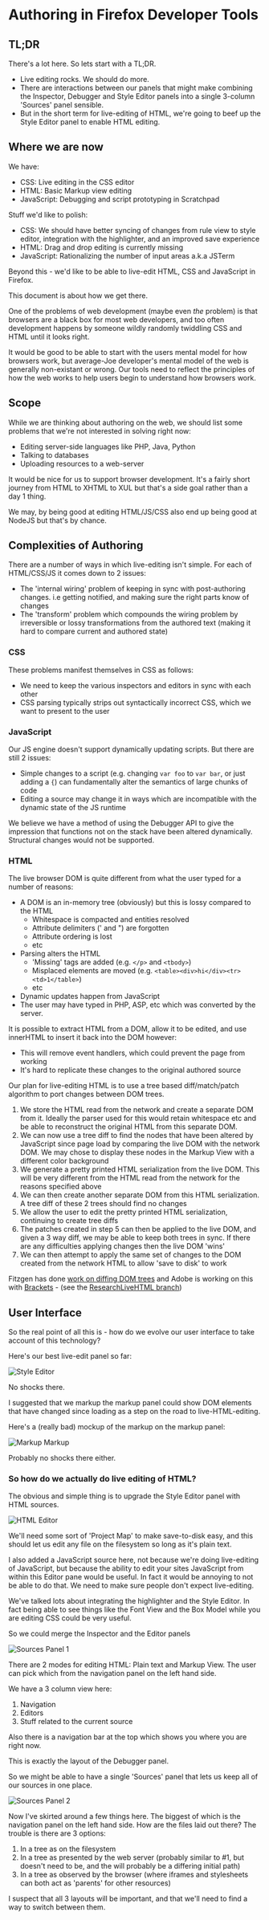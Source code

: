 
# Authoring in Firefox Developer Tools

## TL;DR

There's a lot here. So lets start with a TL;DR.

* Live editing rocks. We should do more.
* There are interactions between our panels that might make combining the
  Inspector, Debugger and Style Editor panels into a single 3-column 'Sources'
  panel sensible.
* But in the short term for live-editing of HTML, we're going to beef up the
  Style Editor panel to enable HTML editing.

## Where we are now

We have:

* CSS: Live editing in the CSS editor
* HTML: Basic Markup view editing
* JavaScript: Debugging and script prototyping in Scratchpad

Stuff we'd like to polish:

* CSS: We should have better syncing of changes from rule view to style editor,
  integration with the highlighter, and an improved save experience
* HTML: Drag and drop editing is currently missing
* JavaScript: Rationalizing the number of input areas a.k.a JSTerm

Beyond this - we'd like to be able to live-edit HTML, CSS and JavaScript in
Firefox.

This document is about how we get there.

One of the problems of web development (maybe even *the* problem) is that
browsers are a black box for most web developers, and too often development
happens by someone wildly randomly twiddling CSS and HTML until it looks right.

It would be good to be able to start with the users mental model for how
browsers work, but average-Joe developer's mental model of the web is generally
non-existant or wrong. Our tools need to reflect the principles of how the web
works to help users begin to understand how browsers work.

## Scope

While we are thinking about authoring on the web, we should list some problems
that we're not interested in solving right now:

* Editing server-side languages like PHP, Java, Python
* Talking to databases
* Uploading resources to a web-server

It would be nice for us to support browser development. It's a fairly short
journey from HTML to XHTML to XUL but that's a side goal rather than a day 1
thing.

We may, by being good at editing HTML/JS/CSS also end up being good at NodeJS
but that's by chance.

## Complexities of Authoring

There are a number of ways in which live-editing isn't simple. For each of
HTML/CSS/JS it comes down to 2 issues:

* The 'internal wiring' problem of keeping in sync with post-authoring changes.
  i.e getting notified, and making sure the right parts know of changes
* The 'transform' problem which compounds the wiring problem by irreversible
  or lossy transformations from the authored text (making it hard to compare
  current and authored state)

### CSS

These problems manifest themselves in CSS as follows:

* We need to keep the various inspectors and editors in sync with each other
* CSS parsing typically strips out syntactically incorrect CSS, which we want
  to present to the user

### JavaScript

Our JS engine doesn't support dynamically updating scripts. But there are still
2 issues:

* Simple changes to a script (e.g. changing ``var foo`` to ``var bar``, or just
  adding a ``{``) can fundamentally alter the semantics of large chunks of code
* Editing a source may change it in ways which are incompatible with the
  dynamic state of the JS runtime

We believe we have a method of using the Debugger API to give the impression
that functions not on the stack have been altered dynamically. Structural
changes would not be supported.

### HTML

The live browser DOM is quite different from what the user typed for a number
of reasons:

* A DOM is an in-memory tree (obviously) but this is lossy compared to the HTML
  * Whitespace is compacted and entities resolved
  * Attribute delimiters (' and ") are forgotten
  * Attribute ordering is lost
  * etc
* Parsing alters the HTML
  * 'Missing' tags are added (e.g. ``</p>`` and ``<tbody>``)
  * Misplaced elements are moved (e.g. ``<table><div>hi</div><tr><td>1</table>``)
  * etc
* Dynamic updates happen from JavaScript
* The user may have typed in PHP, ASP, etc which was converted by the server.

It is possible to extract HTML from a DOM, allow it to be edited, and use
innerHTML to insert it back into the DOM however:

* This will remove event handlers, which could prevent the page from working
* It's hard to replicate these changes to the original authored source

Our plan for live-editing HTML is to use a tree based diff/match/patch
algorithm to port changes between DOM trees.

1. We store the HTML read from the network and create a separate DOM from it.
   Ideally the parser used for this would retain whitespace etc and be able to
   reconstruct the original HTML from this separate DOM.
2. We can now use a tree diff to find the nodes that have been altered by
   JavaScript since page load by comparing the live DOM with the network DOM.
   We may chose to display these nodes in the Markup View with a different
   color background
3. We generate a pretty printed HTML serialization from the live DOM. This will
   be very different from the HTML read from the network for the reasons
   specified above
4. We can then create another separate DOM from this HTML serialization. A tree
   diff of these 2 trees should find no changes
5. We allow the user to edit the pretty printed HTML serialization, continuing
   to create tree diffs
6. The patches created in step 5 can then be applied to the live DOM, and given
   a 3 way diff, we may be able to keep both trees in sync. If there are any
   difficulties applying changes then the live DOM 'wins'
7. We can then attempt to apply the same set of changes to the DOM created from
   the network HTML to allow 'save to disk' to work

Fitzgen has done [work on diffing DOM trees](https://github.com/fitzgen/shabu)
and Adobe is working on this with [Brackets](http://download.brackets.io/) -
(see the [ResearchLiveHTML branch](https://github.com/adobe/brackets/compare/ResearchLiveHTML))

## User Interface

So the real point of all this is - how do we evolve our user interface to take
account of this technology?

Here's our best live-edit panel so far:

![Style Editor](style-editor.png)

No shocks there.

I suggested that we markup the markup panel could show DOM elements that have
changed since loading as a step on the road to live-HTML-editing.

Here's a (really bad) mockup of the markup on the markup panel:

![Markup Markup](markup-markup.png)

Probably no shocks there either.

### So how do we actually do live editing of HTML?

The obvious and simple thing is to upgrade the Style Editor panel with HTML
sources.

![HTML Editor](html-editor.png)

We'll need some sort of 'Project Map' to make save-to-disk easy, and this
should let us edit any file on the filesystem so long as it's plain text.

I also added a JavaScript source here, not because we're doing live-editing of
JavaScript, but because the ability to edit your sites JavaScript from within
this Editor pane would be useful. In fact it would be annoying to not be able
to do that. We need to make sure people don't expect live-editing.

We've talked lots about integrating the highlighter and the Style Editor. In
fact being able to see things like the Font View and the Box Model while you
are editing CSS could be very useful.

So we could merge the Inspector and the Editor panels

![Sources Panel 1](sources-panel1.png)

There are 2 modes for editing HTML: Plain text and Markup View. The user can
pick which from the navigation panel on the left hand side.

We have a 3 column view here:

1. Navigation
2. Editors
3. Stuff related to the current source

Also there is a navigation bar at the top which shows you where you are right
now.

This is exactly the layout of the Debugger panel.

So we might be able to have a single 'Sources' panel that lets us keep all of
our sources in one place.

![Sources Panel 2](sources-panel2.png)

Now I've skirted around a few things here. The biggest of which is the
navigation panel on the left hand side. How are the files laid out there? The
trouble is there are 3 options:

1. In a tree as on the filesystem
2. In a tree as presented by the web server (probably similar to #1, but
doesn't need to be, and the will probably be a differing initial path)
3. In a tree as observed by the browser (where iframes and stylesheets can both
act as 'parents' for other resources)

I suspect that all 3 layouts will be important, and that we'll need to find a
way to switch between them.
